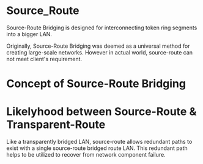 # Source_Route

Source-Route Bridging is designed for interconnecting token ring segments into a bigger LAN.

Originally, Source-Route Bridging was deemed as a universal method for creating large-scale networks. However in actual world, source-route can not meet client's requirement.

# Concept of Source-Route Bridging



# Likelyhood between Source-Route & Transparent-Route

Like a transparently bridged LAN, source-route allows redundant paths to exist with a single source-route bridged route LAN. This redundant path helps to be utilized to recover from network component failure.



